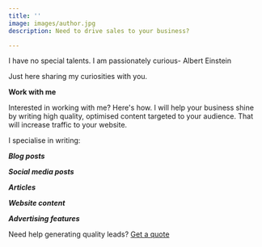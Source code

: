 ```yaml
---
title: ''
image: images/author.jpg
description: Need to drive sales to your business?

---
```

I have no special talents. I am passionately curious- Albert Einstein

Just here sharing my curiosities with you.

**Work with me**

Interested in working with me? Here's how. I  will help your business shine by writing high quality, optimised content targeted to your audience. That will increase traffic to your website.

I specialise in writing:

**_Blog posts_**

**_Social media posts_**

**_Articles_**

**_Website content_**

**_Advertising features_**

Need help generating quality leads? [Get a quote](https://www.ruthchernous.com/contact/ "Contact")